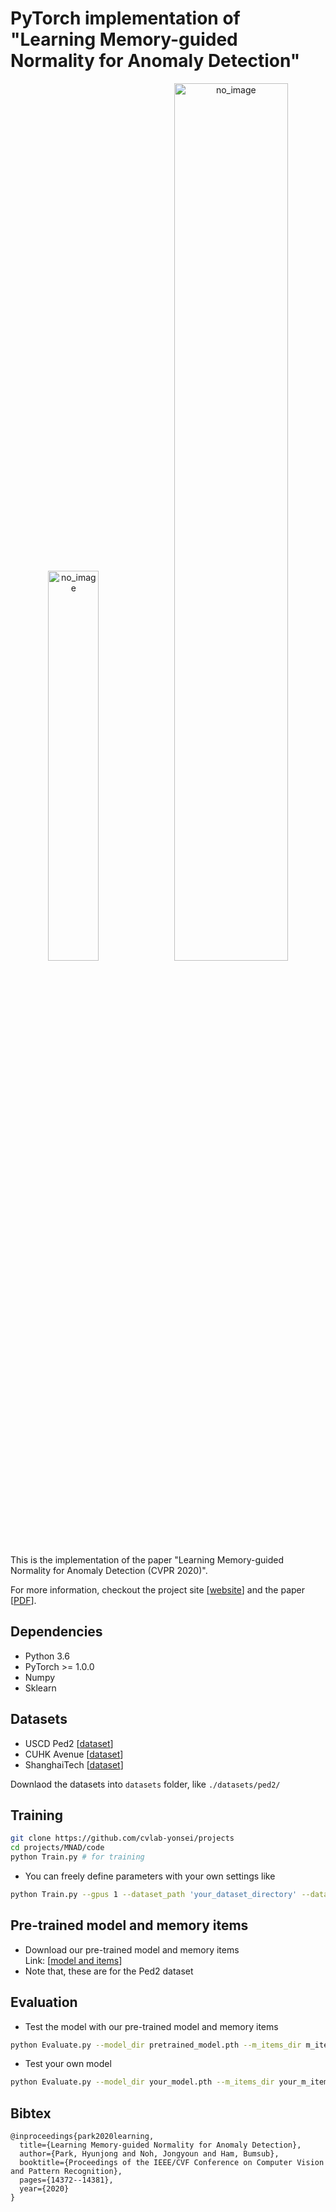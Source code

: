 # PyTorch implementation of "Learning Memory-guided Normality for Anomaly Detection"

<p align="center"><img src="../MNAD_files/overview.png" alt="no_image" width="40%" height="40%" /><img src="../MNAD_files/teaser.png" alt="no_image" width="60%" height="60%" /></p>
This is the implementation of the paper "Learning Memory-guided Normality for Anomaly Detection (CVPR 2020)".

For more information, checkout the project site [[website](https://cvlab.yonsei.ac.kr/projects/MNAD/)] and the paper [[PDF](http://openaccess.thecvf.com/content_CVPR_2020/papers/Park_Learning_Memory-Guided_Normality_for_Anomaly_Detection_CVPR_2020_paper.pdf)].

## Dependencies
* Python 3.6
* PyTorch >= 1.0.0
* Numpy
* Sklearn

## Datasets
* USCD Ped2 [[dataset](http://www.svcl.ucsd.edu/projects/anomaly/dataset.html)]
* CUHK Avenue [[dataset](http://www.cse.cuhk.edu.hk/leojia/projects/detectabnormal/dataset.html)]
* ShanghaiTech [[dataset](https://github.com/desenzhou/ShanghaiTechDataset)]

Downlaod the datasets into ``datasets`` folder, like ``./datasets/ped2/``

## Training
```bash
git clone https://github.com/cvlab-yonsei/projects
cd projects/MNAD/code
python Train.py # for training
```
* You can freely define parameters with your own settings like
```bash
python Train.py --gpus 1 --dataset_path 'your_dataset_directory' --dataset_type avenue --exp_dir 'your_log_directory'
```

## Pre-trained model and memory items
* Download our pre-trained model and memory items <br>Link: [[model and items](https://drive.google.com/file/d/11f65puuljkUa0Z4W0VtkF_2McphS02fq/view?usp=sharing)]
* Note that, these are for the Ped2 dataset

## Evaluation
* Test the model with our pre-trained model and memory items
```bash
python Evaluate.py --model_dir pretrained_model.pth --m_items_dir m_items.pt
```
* Test your own model
```bash
python Evaluate.py --model_dir your_model.pth --m_items_dir your_m_items.pt
```

## Bibtex
```
@inproceedings{park2020learning,
  title={Learning Memory-guided Normality for Anomaly Detection},
  author={Park, Hyunjong and Noh, Jongyoun and Ham, Bumsub},
  booktitle={Proceedings of the IEEE/CVF Conference on Computer Vision and Pattern Recognition},
  pages={14372--14381},
  year={2020}
}
```
